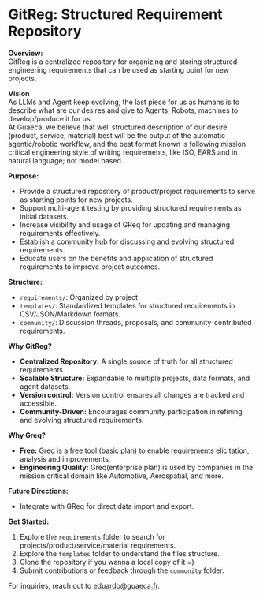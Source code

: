 # GitReg: Structured Requirement Repository

**Overview:**  
GitReg is a centralized repository for organizing and storing structured engineering requirements that can be used as starting point for new projects. 

**Vision**  
As LLMs and Agent keep evolving, the last piece for us as humans is to describe what are our desires and give to Agents, Robots, machines to develop/produce it for us.  
At Guaeca, we believe that well structured description of our desire (product, service, material) best will be the output of the automatic agentic/robotic workflow, and the best format known is following mission critical engineering style of writing requirements, like ISO, EARS and in natural language; not model based.

**Purpose:**  
- Provide a structured repository of product/project requirements to serve as starting points for new projects.
- Support multi-agent testing by providing structured requirements as initial datasets.
- Increase visibility and usage of GReq for updating and managing requirements effectively. 
- Establish a community hub for discussing and evolving structured requirements.  
- Educate users on the benefits and application of structured requirements to improve project outcomes.  

**Structure:**  
- `requirements/`: Organized by project 
- `templates/`: Standardized templates for structured requirements in CSV/JSON/Markdown formats.  
- `community/`: Discussion threads, proposals, and community-contributed requirements.

**Why GitReg?**  
- **Centralized Repository:** A single source of truth for all structured requirements.  
- **Scalable Structure:** Expandable to multiple projects, data formats, and agent datasets.  
- **Version control:** Version control ensures all changes are tracked and accessible.  
- **Community-Driven:** Encourages community participation in refining and evolving structured requirements.

**Why Greq?**  
- **Free:** Greq is a free tool (basic plan) to enable requirements elicitation, analysis and improvements.
- **Engineering Quality:** Greq(enterprise plan) is used by companies in the mission critical domain like Automotive, Aerospatial, and more.  

**Future Directions:**  
- Integrate with GReq for direct data import and export.  

**Get Started:**  
1. Explore the `requirements` folder to search for projects/product/service/material requirements.  
2. Explore the `templates` folder to understand the files structure.  
3. Clone the repository if you wanna a local copy of it =)
4. Submit contributions or feedback through the `community` folder.

For inquiries, reach out to eduardo@guaeca.fr.
